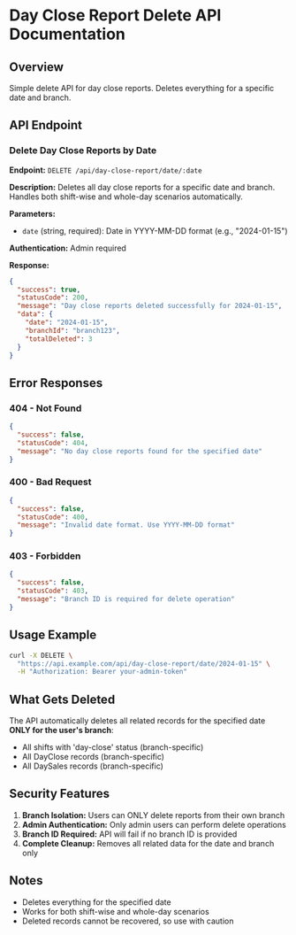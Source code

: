 # Day Close Report Delete API Documentation

## Overview
Simple delete API for day close reports. Deletes everything for a specific date and branch.

## API Endpoint

### Delete Day Close Reports by Date
**Endpoint:** `DELETE /api/day-close-report/date/:date`

**Description:** Deletes all day close reports for a specific date and branch. Handles both shift-wise and whole-day scenarios automatically.

**Parameters:**
- `date` (string, required): Date in YYYY-MM-DD format (e.g., "2024-01-15")

**Authentication:** Admin required

**Response:**
```json
{
  "success": true,
  "statusCode": 200,
  "message": "Day close reports deleted successfully for 2024-01-15",
  "data": {
    "date": "2024-01-15",
    "branchId": "branch123",
    "totalDeleted": 3
  }
}
```

## Error Responses

### 404 - Not Found
```json
{
  "success": false,
  "statusCode": 404,
  "message": "No day close reports found for the specified date"
}
```

### 400 - Bad Request
```json
{
  "success": false,
  "statusCode": 400,
  "message": "Invalid date format. Use YYYY-MM-DD format"
}
```

### 403 - Forbidden
```json
{
  "success": false,
  "statusCode": 403,
  "message": "Branch ID is required for delete operation"
}
```

## Usage Example

```bash
curl -X DELETE \
  "https://api.example.com/api/day-close-report/date/2024-01-15" \
  -H "Authorization: Bearer your-admin-token"
```

## What Gets Deleted

The API automatically deletes all related records for the specified date **ONLY for the user's branch**:
- All shifts with 'day-close' status (branch-specific)
- All DayClose records (branch-specific)
- All DaySales records (branch-specific)

## Security Features

1. **Branch Isolation:** Users can ONLY delete reports from their own branch
2. **Admin Authentication:** Only admin users can perform delete operations
3. **Branch ID Required:** API will fail if no branch ID is provided
4. **Complete Cleanup:** Removes all related data for the date and branch only

## Notes

- Deletes everything for the specified date
- Works for both shift-wise and whole-day scenarios
- Deleted records cannot be recovered, so use with caution
